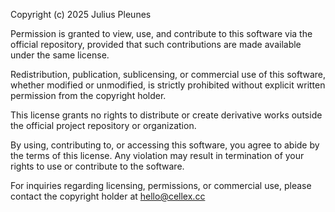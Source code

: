 Copyright (c) 2025 Julius Pleunes

Permission is granted to view, use, and contribute to this software via the official repository,
provided that such contributions are made available under the same license.

Redistribution, publication, sublicensing, or commercial use of this software,
whether modified or unmodified, is strictly prohibited without explicit written permission
from the copyright holder.

This license grants no rights to distribute or create derivative works outside the official
project repository or organization.

By using, contributing to, or accessing this software, you agree to abide by the terms of this license. Any violation may result in termination of your rights to use or contribute to the software.

For inquiries regarding licensing, permissions, or commercial use, please contact the copyright holder at hello@cellex.cc
